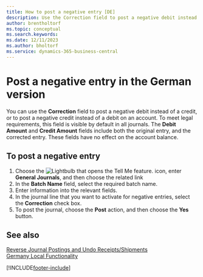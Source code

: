 ```yaml
---
title: How to post a negative entry [DE]
description: Use the Correction field to post a negative debit instead of a credit, or to post a negative credit instead of a debit on an account to meet legal requirements.
author: brentholtorf
ms.topic: conceptual
ms.search.keywords:
ms.date: 12/11/2023
ms.author: bholtorf
ms.service: dynamics-365-business-central
---
```

# Post a negative entry in the German version
You can use the **Correction** field to post a negative debit instead of a credit, or to post a negative credit instead of a debit on an account. To meet legal requirements, this field is visible by default in all journals. The **Debit Amount** and **Credit Amount** fields include both the original entry, and the corrected entry. These fields have no effect on the account balance.  

## To post a negative entry  

1.  Choose the ![Lightbulb that opens the Tell Me feature.](../../media/ui-search/search_small.png "Tell me what you want to do") icon, enter **General Journals**, and then choose the related link  
2.  In the **Batch Name** field, select the required batch name.  
3.  Enter information into the relevant fields.  
4.  In the journal line that you want to activate for negative entries, select the **Correction** check box.  
5.  To post the journal, choose the **Post** action, and then choose the **Yes** button.  

## See also  
[Reverse Journal Postings and Undo Receipts/Shipments](../../finance-how-reverse-journal-posting.md)  
[Germany Local Functionality](germany-local-functionality.md)


[!INCLUDE[footer-include](../../includes/footer-banner.md)]